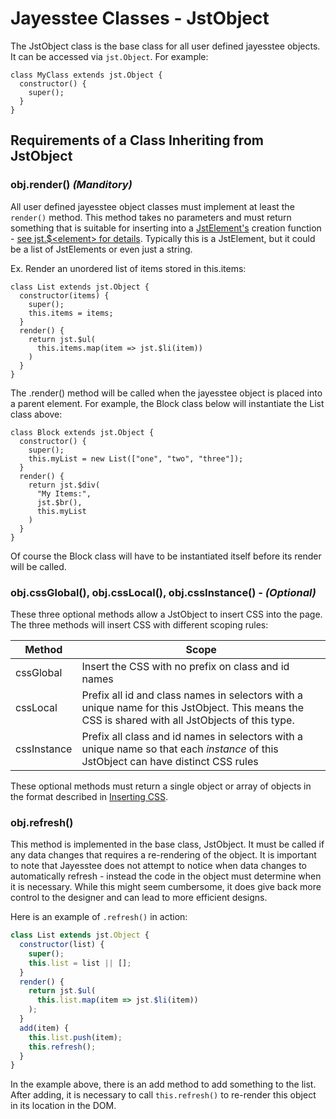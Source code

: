 # Jayesstee Classes - JstObject

The JstObject class is the base class for all user defined jayesstee objects. It
can be accessed via `jst.Object`. For example:

    class MyClass extends jst.Object {
      constructor() {
        super();
      }
    }


## Requirements of a Class Inheriting from JstObject


### obj.render() _(Manditory)_

All user defined jayesstee object classes must implement at least the `render()`
method. This method takes no parameters and must return something that is suitable
for inserting into a [JstElement's](jst-element.md) creation function - [see jst.$\<element\> for details](jst-element.md#creation).
Typically this is a JstElement, but it could be a list of JstElements or even just a string.

Ex. Render an unordered list of items stored in this.items:

    class List extends jst.Object {
      constructor(items) {
        super();
        this.items = items;
      }
      render() {
        return jst.$ul(
          this.items.map(item => jst.$li(item))
        )
      }
    }


The .render() method will be called when the jayesstee object is placed into a parent 
element. For example, the Block class below will instantiate the List class above:

    class Block extends jst.Object {
      constructor() {
        super();
        this.myList = new List(["one", "two", "three"]);
      }
      render() {
        return jst.$div(
          "My Items:",
          jst.$br(),
          this.myList
        )
      }
    }

Of course the Block class will have to be instantiated itself before its render will be called.


### obj.cssGlobal(), obj.cssLocal(), obj.cssInstance() - _(Optional)_

These three optional methods allow a JstObject to insert CSS into the page. The three methods will
insert CSS with different scoping rules:

|Method | Scope |
|-------|-------|
|cssGlobal | Insert the CSS with no prefix on class and id names |
|cssLocal  | Prefix all id and class names in selectors with a unique name for this JstObject. This means the CSS is shared with all JstObjects of this type. |
|cssInstance | Prefix all class and id names in selectors with a unique name so that each *instance* of this JstObject can have distinct CSS rules |

These optional methods must return a single object or array of objects in the format described in [Inserting CSS](inserting-css.md).

### obj.refresh()

This method is implemented in the base class, JstObject. It must be called if any data changes that requires a re-rendering 
of the object. It is important to note that Jayesstee does not attempt to notice when data changes to automatically
refresh - instead the code in the object must determine when it is necessary. While this might seem cumbersome, it does give
back more control to the designer and can lead to more efficient designs.

Here is an example of `.refresh()` in action:

```javascript
class List extends jst.Object {
  constructor(list) {
    super();
    this.list = list || [];
  }
  render() {
    return jst.$ul(
      this.list.map(item => jst.$li(item))
    );
  }
  add(item) {
    this.list.push(item);
    this.refresh();
  }
}
```

In the example above, there is an add method to add something to the list. After adding, it is necessary to call
`this.refresh()` to re-render this object in its location in the DOM.

